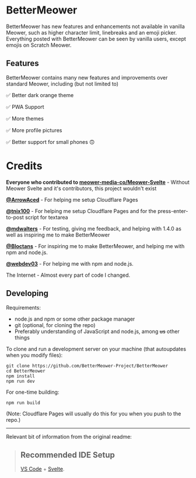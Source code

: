 # BetterMeower
BetterMeower has new features and enhancements not available in vanilla Meower, such as higher character limit, linebreaks and an emoji picker. Everything posted with BetterMeower can be seen by vanilla users, except emojis on Scratch Meower.

## Features
BetterMeower contains many new features and improvements over standard Meower, including (but not limited to)

✅ Better dark orange theme

✅ PWA Support

✅ More themes

✅ More profile pictures

✅ Better support for small phones 🙃

# Credits
**Everyone who contributed to [meower-media-co/Meower-Svelte](https://github.com/meower-media-co/Meower-Svelte)** - Without Meower Svelte and it's contributors, this project wouldn't exist

**[@ArrowAced](https://github.com/ArrowAced)** - For helping me setup Cloudflare Pages

**[@tnix100](https://github.com/tnix100)** - For helping me setup Cloudflare Pages and for the press-enter-to-post script for textarea

**[@mdwalters](https://github.com/mdwalters)** - For testing, giving me feedback, and helping with 1.4.0 as well as inspiring me to make BetterMeower

**[@Bloctans](https://github.com/Bloctans)** - For inspiring me to make BetterMeower, and helping me with npm and node.js.

**[@webdev03](https://github.com/webdev03)** - For helping me with npm and node.js.

The Internet - Almost every part of code I changed.

## Developing

Requirements:
- node.js and npm or some other package manager
- git (optional, for cloning the repo)
- Preferably understanding of JavaScript and node.js, among ~~us~~ other things

To clone and run a development server on your machine (that autoupdates when you modify files):

```
git clone https://github.com/BetterMeower-Project/BetterMeower
cd BetterMeower
npm install
npm run dev
```

For one-time building:

```
npm run build
```

(Note: Cloudflare Pages will usually do this for you when you push to the repo.)

------

Relevant bit of information from the original readme:

> ## Recommended IDE Setup
> [VS Code](https://code.visualstudio.com/) + [Svelte](https://marketplace.visualstudio.com/items?itemName=svelte.svelte-vscode).
